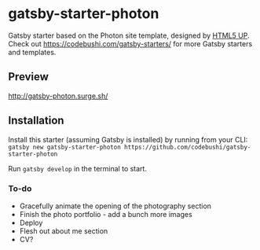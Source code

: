 # gatsby-starter-photon
Gatsby starter based on the Photon site template, designed by [HTML5 UP](https://html5up.net/photon). Check out https://codebushi.com/gatsby-starters/ for more Gatsby starters and templates.

## Preview

http://gatsby-photon.surge.sh/

## Installation

Install this starter (assuming Gatsby is installed) by running from your CLI:
`gatsby new gatsby-starter-photon https://github.com/codebushi/gatsby-starter-photon`

Run `gatsby develop` in the terminal to start.

### To-do
- Gracefully animate the opening of the photography section
- Finish the photo portfolio - add a bunch more images
- Deploy
- Flesh out about me section
- CV?
